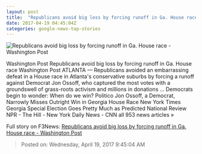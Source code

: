 ```yaml
---
layout: post
title:  "Republicans avoid big loss by forcing runoff in Ga. House race - Washington Post"
date: 2017-04-19 04:45:04Z
categories: google-news-top-stories
---
```


![Republicans avoid big loss by forcing runoff in Ga. House race - Washington Post](https://img.washingtonpost.com/rf/image_1484w/2010-2019/WashingtonPost/2017/04/19/National-Politics/Images/670006896.jpg)

Washington Post Republicans avoid big loss by forcing runoff in Ga. House race Washington Post ATLANTA — Republicans avoided an embarrassing defeat in a House race in Atlanta's conservative suburbs by forcing a runoff against Democrat Jon Ossoff, who captured the most votes with a groundswell of grass-roots activism and millions in donations ... Democrats begin to wonder: When do we win? Politico Jon Ossoff, a Democrat, Narrowly Misses Outright Win in Georgia House Race New York Times Georgia Special Election Goes Pretty Much as Predicted National Review NPR - The Hill - New York Daily News - CNN all 953 news articles »


Full story on F3News: [Republicans avoid big loss by forcing runoff in Ga. House race - Washington Post](http://www.f3nws.com/n/eyFCJE)

> Posted on: Wednesday, April 19, 2017 9:45:04 AM
